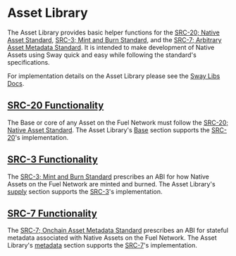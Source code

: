 # Asset Library

The Asset Library provides basic helper functions for the [SRC-20; Native Asset Standard](https://docs.fuel.network/docs/sway-standards/src-20-native-asset/), [SRC-3; Mint and Burn Standard](https://docs.fuel.network/docs/sway-standards/src-3-minting-and-burning/), and the [SRC-7; Arbitrary Asset Metadata Standard](https://docs.fuel.network/docs/sway-standards/src-7-asset-metadata/). It is intended to make development of Native Assets using Sway quick and easy while following the standard's specifications.

For implementation details on the Asset Library please see the [Sway Libs Docs](https://fuellabs.github.io/sway-libs/master/sway_libs/asset/index.html).

## [SRC-20 Functionality](./base.md)

The Base or core of any Asset on the Fuel Network must follow the [SRC-20; Native Asset Standard](https://docs.fuel.network/docs/sway-standards/src-20-native-asset/). The Asset Library's [Base](./base.md) section supports the [SRC-20](https://docs.fuel.network/docs/sway-standards/src-20-native-asset/)'s implementation.

## [SRC-3 Functionality](supply.md)

The [SRC-3; Mint and Burn Standard](https://docs.fuel.network/docs/sway-standards/src-3-minting-and-burning/) prescribes an ABI for how Native Assets on the Fuel Network are minted and burned. The Asset Library's [supply](./supply.md) section supports the [SRC-3](https://docs.fuel.network/docs/sway-standards/src-3-minting-and-burning/)'s implementation.

## [SRC-7 Functionality](./metadata.md)

The [SRC-7; Onchain Asset Metadata Standard](https://docs.fuel.network/docs/sway-standards/src-7-asset-metadata/) prescribes an ABI for stateful metadata associated with Native Assets on the Fuel Network. The Asset Library's [metadata](./metadata.md) section supports the [SRC-7](https://docs.fuel.network/docs/sway-standards/src-7-asset-metadata/)'s implementation.
